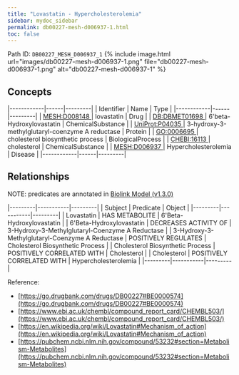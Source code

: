 ```yaml
---
title: "Lovastatin - Hypercholesterolemia"
sidebar: mydoc_sidebar
permalink: db00227-mesh-d006937-1.html
toc: false 
---
```



Path ID: `DB00227_MESH_D006937_1`
{% include image.html url="images/db00227-mesh-d006937-1.png" file="db00227-mesh-d006937-1.png" alt="db00227-mesh-d006937-1" %}

## Concepts

|------------|------|---------|
| Identifier | Name | Type    |
|------------|------|---------|
| <a href="https://identifiers.org/MESH:D008148">MESH:D008148 </a> | lovastatin | Drug |
| <a href="https://identifiers.org/DB:DBMET01698">DB:DBMET01698 </a> | 6'beta-Hydroxylovastatin | ChemicalSubstance |
| <a href="https://identifiers.org/UniProt:P04035">UniProt:P04035 </a> | 3-hydroxy-3-methylglutaryl-coenzyme A reductase | Protein |
| <a href="https://identifiers.org/GO:0006695">GO:0006695 </a> | cholesterol biosynthetic process | BiologicalProcess |
| <a href="https://identifiers.org/CHEBI:16113">CHEBI:16113 </a> | cholesterol | ChemicalSubstance |
| <a href="https://identifiers.org/MESH:D006937">MESH:D006937 </a> | Hypercholesterolemia | Disease |
|------------|------|---------|

## Relationships


NOTE: predicates are annotated in <a href="https://github.com/biolink/biolink-model/releases/tag/v1.3.0">Biolink Model (v1.3.0)</a>

|---------|-----------|---------|
| Subject | Predicate | Object  |
|---------|-----------|---------|
| Lovastatin | HAS METABOLITE | 6'Beta-Hydroxylovastatin |
| 6'Beta-Hydroxylovastatin | DECREASES ACTIVITY OF | 3-Hydroxy-3-Methylglutaryl-Coenzyme A Reductase |
| 3-Hydroxy-3-Methylglutaryl-Coenzyme A Reductase | POSITIVELY REGULATES | Cholesterol Biosynthetic Process |
| Cholesterol Biosynthetic Process | POSITIVELY CORRELATED WITH | Cholesterol |
| Cholesterol | POSITIVELY CORRELATED WITH | Hypercholesterolemia |
|---------|-----------|---------|

Reference: 
  - [https://go.drugbank.com/drugs/DB00227#BE0000574](https://go.drugbank.com/drugs/DB00227#BE0000574)
  - [https://www.ebi.ac.uk/chembl/compound_report_card/CHEMBL503/](https://www.ebi.ac.uk/chembl/compound_report_card/CHEMBL503/)
  - [https://en.wikipedia.org/wiki/Lovastatin#Mechanism_of_action](https://en.wikipedia.org/wiki/Lovastatin#Mechanism_of_action)
  - [https://pubchem.ncbi.nlm.nih.gov/compound/53232#section=Metabolism-Metabolites](https://pubchem.ncbi.nlm.nih.gov/compound/53232#section=Metabolism-Metabolites)
